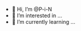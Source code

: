 - 👋 Hi, I’m @P-i-N
- 👀 I’m interested in ...
- 🌱 I’m currently learning ...

<!---
P-i-N/P-i-N is a ✨ special ✨ repository because its `README.md` (this file) appears on your GitHub profile.
You can click the Preview link to take a look at your changes.
--->
